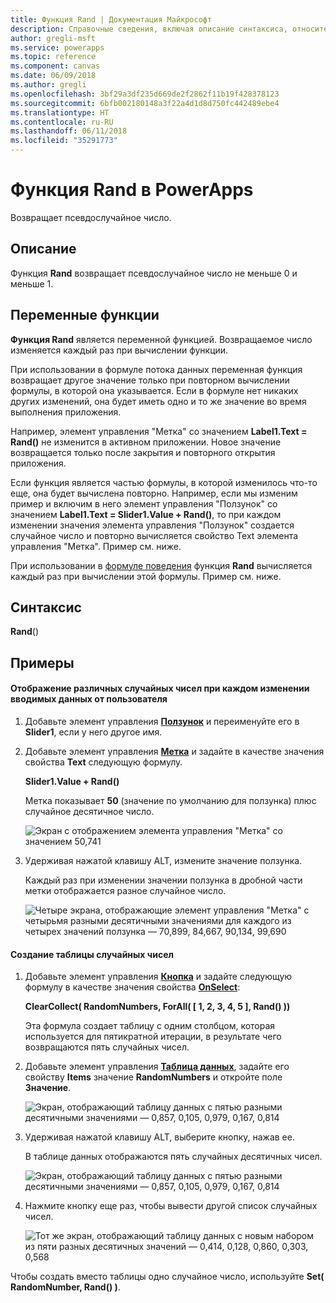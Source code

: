 ```yaml
---
title: Функция Rand | Документация Майкрософт
description: Справочные сведения, включая описание синтаксиса, относительно функции Rand в PowerApps
author: gregli-msft
ms.service: powerapps
ms.topic: reference
ms.component: canvas
ms.date: 06/09/2018
ms.author: gregli
ms.openlocfilehash: 3bf29a3df235d669de2f2862f11b19f428378123
ms.sourcegitcommit: 6bfb002180148a3f22a4d1d8d750fc442489ebe4
ms.translationtype: HT
ms.contentlocale: ru-RU
ms.lasthandoff: 06/11/2018
ms.locfileid: "35291773"
---
```

# <a name="rand-function-in-powerapps"></a>Функция Rand в PowerApps
Возвращает псевдослучайное число.

## <a name="description"></a>Описание
Функция **Rand** возвращает псевдослучайное число не меньше 0 и меньше 1.

## <a name="volatile-functions"></a>Переменные функции
**Функция Rand** является переменной функцией.  Возвращаемое число изменяется каждый раз при вычислении функции.  

При использовании в формуле потока данных переменная функция возвращает другое значение только при повторном вычислении формулы, в которой она указывается.  Если в формуле нет никаких других изменений, она будет иметь одно и то же значение во время выполнения приложения.

Например, элемент управления "Метка" со значением **Label1.Text = Rand()** не изменится в активном приложении.  Новое значение возвращается только после закрытия и повторного открытия приложения.

Если функция является частью формулы, в которой изменилось что-то еще, она будет вычислена повторно.  Например, если мы изменим пример и включим в него элемент управления "Ползунок" со значением **Label1.Text = Slider1.Value + Rand()**, то при каждом изменении значения элемента управления "Ползунок" создается случайное число и повторно вычисляется свойство Text элемента управления "Метка".  Пример см. ниже.

При использовании в [формуле поведения](../working-with-formulas-in-depth.md) функция **Rand** вычисляется каждый раз при вычислении этой формулы.  Пример см. ниже.

## <a name="syntax"></a>Синтаксис
**Rand**()

## <a name="examples"></a>Примеры

#### <a name="display-a-different-random-number-as-user-input-changes"></a>Отображение различных случайных чисел при каждом изменении вводимых данных от пользователя
1. Добавьте элемент управления **[Ползунок](../controls/control-slider.md)** и переименуйте его в **Slider1**, если у него другое имя.

1. Добавьте элемент управления **[Метка](../controls/control-text-box.md)** и задайте в качестве значения свойства **Text** следующую формулу.

    **Slider1.Value + Rand()**

    Метка показывает **50** (значение по умолчанию для ползунка) плюс случайное десятичное число.

    ![Экран с отображением элемента управления "Метка" со значением 50,741](media/function-rand/rand-slider-1.png)

1. Удерживая нажатой клавишу ALT, измените значение ползунка.

    Каждый раз при изменении значении ползунка в дробной части метки отображается разное случайное число.

    ![Четыре экрана, отображающие элемент управления "Метка" с четырьмя разными десятичными значениями для каждого из четырех значений ползунка — 70,899, 84,667, 90,134, 99,690](media/function-rand/rand-slider-results.png)

#### <a name="create-a-table-of-random-numbers"></a>Создание таблицы случайных чисел
1. Добавьте элемент управления **[Кнопка](../controls/control-button.md)** и задайте следующую формулу в качестве значения свойства **[OnSelect](../controls/properties-core.md)**:

    **ClearCollect( RandomNumbers, ForAll( [ 1, 2, 3, 4, 5 ], Rand() ))**

    Эта формула создает таблицу с одним столбцом, которая используется для пятикратной итерации, в результате чего возвращаются пять случайных чисел.

1. Добавьте элемент управления **[Таблица данных](../controls/control-data-table.md)**, задайте его свойству **Items** значение **RandomNumbers** и откройте поле **Значение**.

    ![Экран, отображающий таблицу данных с пятью разными десятичными значениями — 0,857, 0,105, 0,979, 0,167, 0,814](media/function-rand/set-show-data.png)

1. Удерживая нажатой клавишу ALT, выберите кнопку, нажав ее.

    В таблице данных отображаются пять случайных десятичных чисел.

    ![Экран, отображающий таблицу данных с пятью разными десятичными значениями — 0,857, 0,105, 0,979, 0,167, 0,814](media/function-rand/rand-collection-1.png)

1. Нажмите кнопку еще раз, чтобы вывести другой список случайных чисел.

    ![Тот же экран, отображающий таблицу данных с новым набором из пяти разных десятичных значений — 0,414, 0,128, 0,860, 0,303, 0,568](media/function-rand/rand-collection-2.png)

Чтобы создать вместо таблицы одно случайное число, используйте **Set( RandomNumber, Rand() )**.
